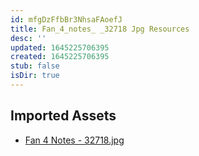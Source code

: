 ```yaml
---
id: mfgDzFfbBr3NhsaFAoefJ
title: Fan_4_notes_ _32718 Jpg Resources
desc: ''
updated: 1645225706395
created: 1645225706395
stub: false
isDir: true
---
```

## Imported Assets
- [Fan 4 Notes - 32718.jpg](/assets/fan-4-notes---32718.jpg)
